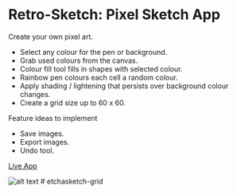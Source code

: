 # Retro-Sketch: Pixel Sketch App

Create your own pixel art.

- Select any colour for the pen or background.
- Grab used colours from the canvas.
- Colour fill tool fills in shapes with selected colour.
- Rainbow pen colours each cell a random colour.
- Apply shading / lightening that persists over background colour changes.
- Create a grid size up to 60 x 60.

Feature ideas to implement

- Save images.
- Export images.
- Undo tool.

[Live App](https://bscottnz.github.io/esketch/)
 
![alt text](https://raw.githubusercontent.com/bscottnz/esketch/main/retro.png "App Preview")
#   e t c h a s k e t c h - g r i d  
 